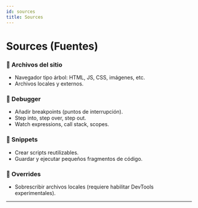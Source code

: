 ```yaml
---
id: sources
title: Sources
---
```



# Sources (Fuentes)

### 🔹 Archivos del sitio
- Navegador tipo árbol: HTML, JS, CSS, imágenes, etc.
- Archivos locales y externos.

### 🔹 Debugger
- Añadir breakpoints (puntos de interrupción).
- Step into, step over, step out.
- Watch expressions, call stack, scopes.

### 🔹 Snippets
- Crear scripts reutilizables.
- Guardar y ejecutar pequeños fragmentos de código.

### 🔹 Overrides
- Sobrescribir archivos locales (requiere habilitar DevTools experimentales).

---
